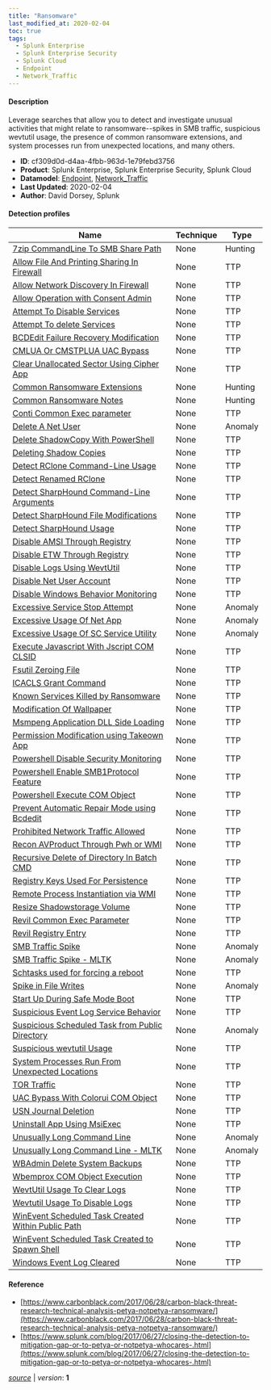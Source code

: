 ```yaml
---
title: "Ransomware"
last_modified_at: 2020-02-04
toc: true
tags:
  - Splunk Enterprise
  - Splunk Enterprise Security
  - Splunk Cloud
  - Endpoint
  - Network_Traffic
---
```


#### Description

Leverage searches that allow you to detect and investigate unusual activities that might relate to ransomware--spikes in SMB traffic, suspicious wevtutil usage, the presence of common ransomware extensions, and system processes run from unexpected locations, and many others.

- **ID**: cf309d0d-d4aa-4fbb-963d-1e79febd3756
- **Product**: Splunk Enterprise, Splunk Enterprise Security, Splunk Cloud
- **Datamodel**: [Endpoint](https://docs.splunk.com/Documentation/CIM/latest/User/Endpoint), [Network_Traffic](https://docs.splunk.com/Documentation/CIM/latest/User/NetworkTraffic)
- **Last Updated**: 2020-02-04
- **Author**: David Dorsey, Splunk

#### Detection profiles

| Name        | Technique   | Type         |
| ----------- | ----------- |--------------|
| [7zip CommandLine To SMB Share Path](/endpoint/7zip_commandline_to_smb_share_path/) | None | Hunting |
| [Allow File And Printing Sharing In Firewall](/endpoint/allow_file_and_printing_sharing_in_firewall/) | None | TTP |
| [Allow Network Discovery In Firewall](/endpoint/allow_network_discovery_in_firewall/) | None | TTP |
| [Allow Operation with Consent Admin](/endpoint/allow_operation_with_consent_admin/) | None | TTP |
| [Attempt To Disable Services](/endpoint/attempt_to_disable_services/) | None | TTP |
| [Attempt To delete Services](/endpoint/attempt_to_delete_services/) | None | TTP |
| [BCDEdit Failure Recovery Modification](/endpoint/bcdedit_failure_recovery_modification/) | None | TTP |
| [CMLUA Or CMSTPLUA UAC Bypass](/endpoint/cmlua_or_cmstplua_uac_bypass/) | None | TTP |
| [Clear Unallocated Sector Using Cipher App](/endpoint/clear_unallocated_sector_using_cipher_app/) | None | TTP |
| [Common Ransomware Extensions](/endpoint/common_ransomware_extensions/) | None | Hunting |
| [Common Ransomware Notes](/endpoint/common_ransomware_notes/) | None | Hunting |
| [Conti Common Exec parameter](/endpoint/conti_common_exec_parameter/) | None | TTP |
| [Delete A Net User](/endpoint/delete_a_net_user/) | None | Anomaly |
| [Delete ShadowCopy With PowerShell](/endpoint/delete_shadowcopy_with_powershell/) | None | TTP |
| [Deleting Shadow Copies](/endpoint/deleting_shadow_copies/) | None | TTP |
| [Detect RClone Command-Line Usage](/endpoint/detect_rclone_command-line_usage/) | None | TTP |
| [Detect Renamed RClone](/endpoint/detect_renamed_rclone/) | None | TTP |
| [Detect SharpHound Command-Line Arguments](/endpoint/detect_sharphound_command-line_arguments/) | None | TTP |
| [Detect SharpHound File Modifications](/endpoint/detect_sharphound_file_modifications/) | None | TTP |
| [Detect SharpHound Usage](/endpoint/detect_sharphound_usage/) | None | TTP |
| [Disable AMSI Through Registry](/endpoint/disable_amsi_through_registry/) | None | TTP |
| [Disable ETW Through Registry](/endpoint/disable_etw_through_registry/) | None | TTP |
| [Disable Logs Using WevtUtil](/endpoint/disable_logs_using_wevtutil/) | None | TTP |
| [Disable Net User Account](/endpoint/disable_net_user_account/) | None | TTP |
| [Disable Windows Behavior Monitoring](/endpoint/disable_windows_behavior_monitoring/) | None | TTP |
| [Excessive Service Stop Attempt](/endpoint/excessive_service_stop_attempt/) | None | Anomaly |
| [Excessive Usage Of Net App](/endpoint/excessive_usage_of_net_app/) | None | Anomaly |
| [Excessive Usage Of SC Service Utility](/endpoint/excessive_usage_of_sc_service_utility/) | None | Anomaly |
| [Execute Javascript With Jscript COM CLSID](/endpoint/execute_javascript_with_jscript_com_clsid/) | None | TTP |
| [Fsutil Zeroing File](/endpoint/fsutil_zeroing_file/) | None | TTP |
| [ICACLS Grant Command](/endpoint/icacls_grant_command/) | None | TTP |
| [Known Services Killed by Ransomware](/endpoint/known_services_killed_by_ransomware/) | None | TTP |
| [Modification Of Wallpaper](/endpoint/modification_of_wallpaper/) | None | TTP |
| [Msmpeng Application DLL Side Loading](/endpoint/msmpeng_application_dll_side_loading/) | None | TTP |
| [Permission Modification using Takeown App](/endpoint/permission_modification_using_takeown_app/) | None | TTP |
| [Powershell Disable Security Monitoring](/endpoint/powershell_disable_security_monitoring/) | None | TTP |
| [Powershell Enable SMB1Protocol Feature](/endpoint/powershell_enable_smb1protocol_feature/) | None | TTP |
| [Powershell Execute COM Object](/endpoint/powershell_execute_com_object/) | None | TTP |
| [Prevent Automatic Repair Mode using Bcdedit](/endpoint/prevent_automatic_repair_mode_using_bcdedit/) | None | TTP |
| [Prohibited Network Traffic Allowed](/network/prohibited_network_traffic_allowed/) | None | TTP |
| [Recon AVProduct Through Pwh or WMI](/endpoint/recon_avproduct_through_pwh_or_wmi/) | None | TTP |
| [Recursive Delete of Directory In Batch CMD](/endpoint/recursive_delete_of_directory_in_batch_cmd/) | None | TTP |
| [Registry Keys Used For Persistence](/endpoint/registry_keys_used_for_persistence/) | None | TTP |
| [Remote Process Instantiation via WMI](/endpoint/remote_process_instantiation_via_wmi/) | None | TTP |
| [Resize Shadowstorage Volume](/endpoint/resize_shadowstorage_volume/) | None | TTP |
| [Revil Common Exec Parameter](/endpoint/revil_common_exec_parameter/) | None | TTP |
| [Revil Registry Entry](/endpoint/revil_registry_entry/) | None | TTP |
| [SMB Traffic Spike](/network/smb_traffic_spike/) | None | Anomaly |
| [SMB Traffic Spike - MLTK](/network/smb_traffic_spike_-_mltk/) | None | Anomaly |
| [Schtasks used for forcing a reboot](/endpoint/schtasks_used_for_forcing_a_reboot/) | None | TTP |
| [Spike in File Writes](/endpoint/spike_in_file_writes/) | None | Anomaly |
| [Start Up During Safe Mode Boot](/endpoint/start_up_during_safe_mode_boot/) | None | TTP |
| [Suspicious Event Log Service Behavior](/endpoint/suspicious_event_log_service_behavior/) | None | TTP |
| [Suspicious Scheduled Task from Public Directory](/endpoint/suspicious_scheduled_task_from_public_directory/) | None | Anomaly |
| [Suspicious wevtutil Usage](/endpoint/suspicious_wevtutil_usage/) | None | TTP |
| [System Processes Run From Unexpected Locations](/endpoint/system_processes_run_from_unexpected_locations/) | None | TTP |
| [TOR Traffic](/network/tor_traffic/) | None | TTP |
| [UAC Bypass With Colorui COM Object](/endpoint/uac_bypass_with_colorui_com_object/) | None | TTP |
| [USN Journal Deletion](/endpoint/usn_journal_deletion/) | None | TTP |
| [Uninstall App Using MsiExec](/endpoint/uninstall_app_using_msiexec/) | None | TTP |
| [Unusually Long Command Line](/endpoint/unusually_long_command_line/) | None | Anomaly |
| [Unusually Long Command Line - MLTK](/endpoint/unusually_long_command_line_-_mltk/) | None | Anomaly |
| [WBAdmin Delete System Backups](/endpoint/wbadmin_delete_system_backups/) | None | TTP |
| [Wbemprox COM Object Execution](/endpoint/wbemprox_com_object_execution/) | None | TTP |
| [WevtUtil Usage To Clear Logs](/endpoint/wevtutil_usage_to_clear_logs/) | None | TTP |
| [Wevtutil Usage To Disable Logs](/endpoint/wevtutil_usage_to_disable_logs/) | None | TTP |
| [WinEvent Scheduled Task Created Within Public Path](/endpoint/winevent_scheduled_task_created_within_public_path/) | None | TTP |
| [WinEvent Scheduled Task Created to Spawn Shell](/endpoint/winevent_scheduled_task_created_to_spawn_shell/) | None | TTP |
| [Windows Event Log Cleared](/endpoint/windows_event_log_cleared/) | None | TTP |

#### Reference

* [https://www.carbonblack.com/2017/06/28/carbon-black-threat-research-technical-analysis-petya-notpetya-ransomware/](https://www.carbonblack.com/2017/06/28/carbon-black-threat-research-technical-analysis-petya-notpetya-ransomware/)
* [https://www.splunk.com/blog/2017/06/27/closing-the-detection-to-mitigation-gap-or-to-petya-or-notpetya-whocares-.html](https://www.splunk.com/blog/2017/06/27/closing-the-detection-to-mitigation-gap-or-to-petya-or-notpetya-whocares-.html)



[_source_](https://github.com/splunk/security_content/tree/develop/stories/ransomware.yml) | _version_: **1**